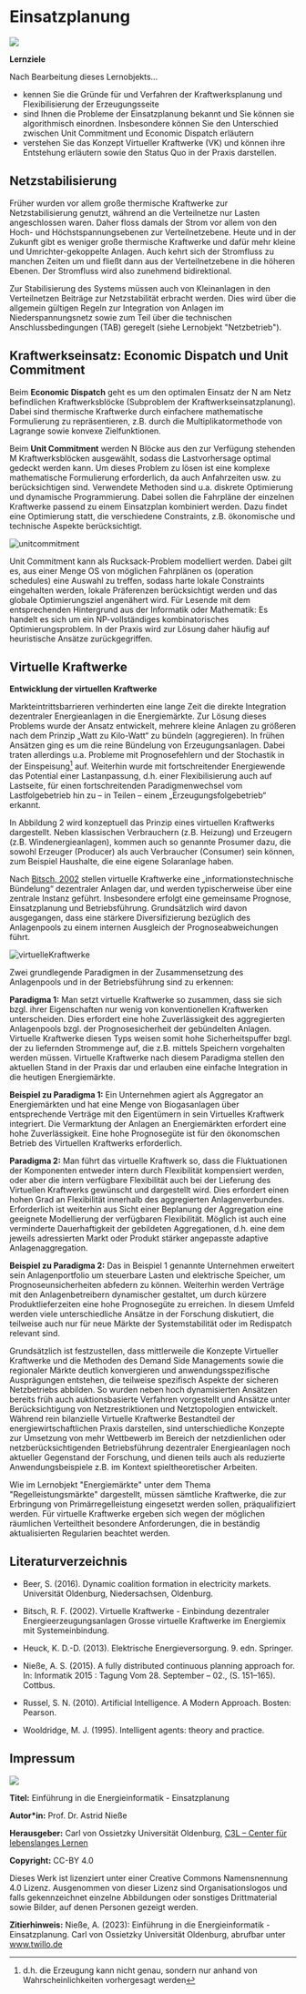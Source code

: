 <!-- 
author:   Prof. Dr. Astrid Nieße, Silke Welter, Jingyu Yang, Julia Heiken
email:    
Version:  1.0
language: de
license:  http://creativecommons.org/licenses/by/4.0/

mode:     Presentation

narrator: US English Female

logo:   img/uol_logo.png

icon:   img/uol_logo.png

        
-->

# Einsatzplanung

![](img/logoblock.png)

**Lernziele**

Nach Bearbeitung dieses Lernobjekts...

- kennen Sie die Gründe für und Verfahren der Kraftwerksplanung und Flexibilisierung der Erzeugungsseite
- sind Ihnen  die Probleme der Einsatzplanung bekannt und Sie können sie algorithmisch einordnen. Insbesondere können Sie den Unterschied zwischen Unit Commitment und Economic Dispatch erläutern
- verstehen Sie das Konzept Virtueller Kraftwerke (VK) und können ihre Entstehung erläutern sowie den Status Quo in der Praxis darstellen.


## Netzstabilisierung
Früher wurden vor allem große thermische Kraftwerke zur Netzstabilisierung genutzt, während an die Verteilnetze nur Lasten angeschlossen waren. Daher floss damals der Strom vor allem von den Hoch- und Höchstspannungsebenen zur Verteilnetzebene. Heute und in der Zukunft gibt es weniger große thermische Kraftwerke und dafür mehr kleine und Umrichter-gekoppelte Anlagen. Auch kehrt sich der Stromfluss zu manchen Zeiten um und fließt dann aus der Verteilnetzebene in die höheren Ebenen. Der Stromfluss wird also zunehmend bidirektional. 

Zur Stabilisierung des Systems müssen auch von Kleinanlagen in den Verteilnetzen Beiträge zur Netzstabilität erbracht werden. Dies wird über die allgemein gültigen Regeln zur Integration von Anlagen im Niederspannungsnetz sowie zum Teil über die technischen Anschlussbedingungen (TAB) geregelt (siehe Lernobjekt "Netzbetrieb").

## Kraftwerkseinsatz: Economic Dispatch und Unit Commitment
Beim **Economic Dispatch** geht es um den optimalen Einsatz der N am Netz befindlichen Kraftwerksblöcke (Subproblem der Kraftwerkseinsatzplanung). Dabei sind thermische Kraftwerke durch einfachere mathematische Formulierung zu repräsentieren, z.B. durch die Multiplikatormethode von Lagrange sowie konvexe Zielfunktionen.

Beim **Unit Commitment** werden N Blöcke aus den zur Verfügung stehenden M Kraftwerksblöcken ausgewählt, sodass die Lastvorhersage optimal gedeckt werden kann. Um dieses Problem zu lösen ist eine komplexe mathematische Formulierung erforderlich, da auch Anfahrzeiten usw. zu berücksichtigen sind. Verwendete Methoden sind u.a. diskrete Optimierung und dynamische Programmierung. Dabei sollen die Fahrpläne der einzelnen Kraftwerke passend zu einem Einsatzplan kombiniert werden. Dazu findet eine Optimierung statt, die verschiedene Constraints, z.B. ökonomische und technische Aspekte berücksichtigt.
 

![unitcommitment](img/Einsatzplanung/UnitCommitment.png "Abbildung 1: Unit Commitment – aus der Kombination von Fahrplänen einzelner Kraftwerke soll ein optimaler Einsatzplan erstellt werden (eigene Darstellung)")

Unit Commitment kann als Rucksack-Problem modelliert werden. Dabei gilt es, aus einer Menge OS von möglichen Fahrplänen os (operation schedules) eine Auswahl zu treffen, sodass harte lokale Constraints eingehalten werden, lokale Präferenzen berücksichtigt werden und das globale Optimierungsziel angenähert wird. Für Lesende mit dem entsprechenden Hintergrund aus der Informatik oder Mathematik: Es handelt es sich um ein NP-vollständiges kombinatorisches Optimierungsproblem. In der Praxis wird zur Lösung daher häufig auf heuristische Ansätze zurückgegriffen. 

## Virtuelle Kraftwerke

**Entwicklung der virtuellen Kraftwerke**

Markteintrittsbarrieren verhinderten eine lange Zeit die direkte Integration dezentraler Energieanlagen in die Energiemärkte. Zur Lösung dieses Problems wurde der Ansatz entwickelt, mehrere kleine Anlagen zu größeren nach dem Prinzip „Watt zu Kilo-Watt“ zu bündeln (aggregieren). In frühen Ansätzen ging es um die reine Bündelung von Erzeugungsanlagen. Dabei traten allerdings u.a. Probleme mit Prognosefehlern und der Stochastik in der Einspeisung[^1] auf. Weiterhin wurde mit fortschreitender Energiewende das Potential einer Lastanpassung, d.h. einer Flexibilisierung auch auf Lastseite, für einen fortschreitenden Paradigmenwechsel vom Lastfolgebetrieb hin zu – in Teilen – einem „Erzeugungsfolgebetrieb“ erkannt. 

In Abbildung 2 wird konzeptuell das Prinzip eines virtuellen Kraftwerks dargestellt. Neben klassischen Verbrauchern (z.B. Heizung) und Erzeugern (z.B. Windenergieanlagen), kommen auch so genannte Prosumer dazu, die sowohl Erzeuger (Producer) als auch Verbraucher (Consumer) sein können, zum Beispiel Haushalte, die eine eigene Solaranlage haben.

Nach [Bitsch, 2002](#literaturverzeichnis) stellen virtuelle Kraftwerke eine „informationstechnische Bündelung“ dezentraler Anlagen dar, und werden typischerweise über eine zentrale Instanz geführt. Insbesondere erfolgt eine gemeinsame Prognose, Einsatzplanung und Betriebsführung. Grundsätzlich wird davon ausgegangen, dass eine stärkere Diversifizierung bezüglich des Anlagenpools zu einem internen Ausgleich der Prognoseabweichungen führt.



![virtuelleKraftwerke](img/Einsatzplanung/virtuelleKraftwerke.png "Abbildung 2: Beispiel für eine Kombinationen mehrerer Erzeuger und/oder Verbraucher zu einem virtuellen Kraftwerk. Während große Kraftwerke einzeln direkt (over-the-counter, OTC) oder am Markt gehandelt werden können, werden Erzeuger und Verbraucher aggregiert, um gebündelt am Markt teilnehmen zu können (eigene Darstellung)")

Zwei grundlegende Paradigmen in der Zusammensetzung des Anlagenpools und in der Betriebsführung sind zu erkennen:

**Paradigma 1:** Man setzt virtuelle Kraftwerke so zusammen, dass sie sich bzgl. ihrer Eigenschaften nur wenig von konventionellen Kraftwerken unterscheiden. Dies erfordert eine hohe Zuverlässigkeit des aggregierten Anlagenpools bzgl. der Prognosesicherheit der gebündelten Anlagen. Virtuelle Kraftwerke diesen Typs weisen somit hohe Sicherheitspuffer bzgl. der zu liefernden Strommenge auf, die z.B. mittels Speichern vorgehalten werden müssen. Virtuelle Kraftwerke nach diesem Paradigma stellen den aktuellen Stand in der Praxis dar und erlauben eine einfache Integration in die heutigen Energiemärkte. 

**Beispiel zu Paradigma 1:** Ein Unternehmen agiert als Aggregator an Energiemärkten und hat eine Menge von Biogasanlagen über entsprechende Verträge mit den Eigentümern in sein Virtuelles Kraftwerk integriert. Die Vermarktung der Anlagen an Energiemärkten erfordert eine hohe Zuverlässigkeit. Eine hohe Prognosegüte ist für den ökonomschen Betrieb des Virtuellen Kraftwerks erforderlich.

**Paradigma 2:** Man führt das virtuelle Kraftwerk so, dass die Fluktuationen der Komponenten entweder intern durch Flexibilität kompensiert werden, oder aber die intern verfügbare Flexibilität auch bei der Lieferung des Virtuellen Kraftwerks gewünscht und dargestellt wird. Dies erfordert einen hohen Grad an Flexibilität innerhalb des aggregierten Anlagenverbundes. Erforderlich ist weiterhin aus Sicht einer Beplanung der Aggregation eine geeignete Modellierung der verfügbaren Flexibilität. Möglich ist auch eine verminderte Dauerhaftigkeit der gebildeten Aggregationen, d.h. eine dem jeweils adressierten Markt oder Produkt stärker angepasste adaptive Anlagenaggregation.

**Beispiel zu Paradigma 2:** Das in Beispiel 1 genannte Unternehmen erweitert sein Anlagenportfolio um steuerbare Lasten und elektrische Speicher, um Prognoseunsicherheiten abfedern zu können. Weiterhin werden Verträge mit den Anlagenbetreibern dynamischer gestaltet, um durch kürzere Produktlieferzeiten eine hohe Prognosegüte zu erreichen. In diesem Umfeld werden viele unterschiedliche Ansätze in der Forschung diskutiert, die teilweise auch nur für neue Märkte der Systemstabilität oder im Redispatch relevant sind.

Grundsätzlich ist festzustellen, dass mittlerweile die Konzepte Virtueller Kraftwerke und die Methoden des Demand Side Managements sowie die regionaler Märkte deutlich konvergieren und anwendungsspezifische Ausprägungen entstehen, die teilweise spezifisch Aspekte der sicheren Netzbetriebs abbilden. So wurden neben hoch dynamisierten Ansätzen bereits früh auch auktionsbasierte Verfahren vorgestellt und Ansätze unter Berücksichtigung von Netzrestriktionen und Netztopologien entwickelt. Während rein bilanzielle Virtuelle Kraftwerke Bestandteil der energiewirtschaftlichen Praxis darstellen, sind unterschiedliche Konzepte zur Umsetzung von mehr Wettbewerb im Bereich der netzdienlichen oder netzberücksichtigenden Betriebsführung dezentraler Energieanlagen noch aktueller Gegenstand der Forschung, und dienen teils auch als reduzierte Anwendungsbeispiele z.B. im Kontext spieltheoretischer Arbeiten.

Wie im Lernobjekt "Energiemärkte" unter dem Thema "Regelleistungsmärkte" dargestellt, müssen sämtliche Kraftwerke, die zur Erbringung von Primärregelleistung eingesetzt werden sollen, präqualifiziert werden. Für virtuelle Kraftwerke ergeben sich wegen der möglichen räumlichen Verteiltheit besondere Anforderungen, die in beständig aktualisierten Regularien beachtet werden.

[^1]: d.h. die Erzeugung kann nicht genau, sondern nur anhand von Wahrscheinlichkeiten vorhergesagt werden


## Literaturverzeichnis
- Beer, S. (2016). Dynamic coalition formation in electricity markets. Universität Oldenburg, Niedersachsen, Oldenburg.

- Bitsch, R. F. (2002). Virtuelle Kraftwerke - Einbindung dezentraler Energieerzeugungsanlagen Grosse virtuelle Kraftwerke im Energiemix mit Systemeinbindung. 

- Heuck, K. D.-D. (2013). Elektrische Energieversorgung. 9. edn. Springer.

- Nieße, A. S. (2015). A fully distributed continuous planning approach for. In: Informatik 2015 : Tagung Vom 28. September – 02., (S. 151–165). Cottbus.

- Russel, S. N. (2010). Artificial Intelligence. A Modern Approach. Bosten: Pearson.

- Wooldridge, M. J. (1995). Intelligent agents: theory and practice. 


## Impressum

![](img/logoblock.png)

**Titel:**	Einführung in die Energieinformatik - Einsatzplanung

**Autor\*in:**	Prof. Dr. Astrid Nieße

**Herausgeber:**	Carl von Ossietzky Universität Oldenburg, [C3L – Center für lebenslanges Lernen](www.uol.de/c3l)

**Copyright:**	CC-BY 4.0

Dieses Werk ist lizenziert unter einer Creative Commons Namensnennung 4.0 Lizenz. Ausgenommen von dieser Lizenz sind Organisationslogos und falls gekennzeichnet einzelne Abbildungen oder sonstiges Drittmaterial sowie Bilder, auf denen Personen gezeigt werden.

**Zitierhinweis:**	Nieße, A. (2023): Einführung in die Energieinformatik - Einsatzplanung. Carl von Ossietzky Universität Oldenburg, abrufbar unter www.twillo.de 
